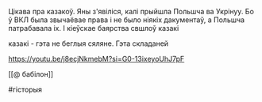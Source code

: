 Цікава пра казакоў. Яны з'явіліся, калі прыйшла Польшча ва Укрінуу. Бо ў ВКЛ была звычаёвае права і не было ніякіх дакументаў, а Польшча патрабавала іх. І кіеўскае баярства свшлоў казакі

казакі - гэта не беглыя сяляне. Гэта складаней

https://youtu.be/j8ecjNkmebM?si=G0-13ixeyoUhJ7pF

[[@ бабілон]]

#гісторыя